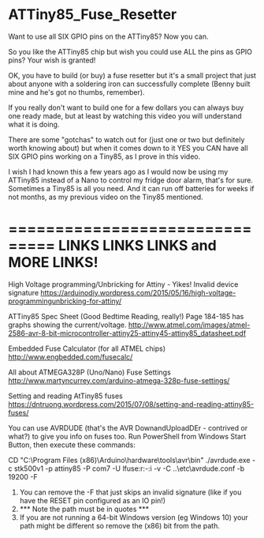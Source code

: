 # ATTiny85_Fuse_Resetter
Want to use all SIX GPIO pins on the ATTiny85? Now you can.

So you like the ATTiny85 chip but wish you could use ALL the pins as GPIO pins? Your wish is granted!

OK, you have to build (or buy) a fuse resetter but it's a small project that just about anyone with a soldering iron can successfully complete (Benny built mine and he's got no thumbs, remember).

If you really don't want to build one for a few dollars you can always buy one ready made, but at least by watching this video you will understand what it is doing.

There are some "gotchas" to watch out for (just one or two but definitely worth knowing about) but when it comes down to it YES you CAN have all SIX GPIO pins working on a Tiny85, as I prove in this video.

I wish I had known this a few years ago as I would now be using my ATTiny85 instead of a Nano to control my fridge door alarm, that's for sure. Sometimes a Tiny85 is all you need. And it can run off batteries for weeks if not months, as my previous video on the Tiny85 mentioned.

===============================
LINKS LINKS LINKS and MORE LINKS!
===============================

High Voltage programming/Unbricking for Attiny - Yikes! Invalid device signature
https://arduinodiy.wordpress.com/2015/05/16/high-voltage-programmingunbricking-for-attiny/

ATTiny85 Spec Sheet (Good Bedtime Reading, really!) Page 184-185 has graphs showing the current/voltage.
http://www.atmel.com/images/atmel-2586-avr-8-bit-microcontroller-attiny25-attiny45-attiny85_datasheet.pdf

Embedded Fuse Calculator (for all ATMEL chips)
http://www.engbedded.com/fusecalc/

All about ATMEGA328P (Uno/Nano) Fuse Settings
http://www.martyncurrey.com/arduino-atmega-328p-fuse-settings/

Setting and reading AtTiny85 fuses
https://dntruong.wordpress.com/2015/07/08/setting-and-reading-attiny85-fuses/

You can use AVRDUDE (that's the AVR DownandUploadDEr - contrived or what?) to give you info on fuses too.
Run PowerShell from Windows Start Button, then execute these commands:

CD "C:\Program Files (x86)\Arduino\hardware\tools\avr\bin"
./avrdude.exe -c stk500v1 -p attiny85 -P com7 -U lfuse:r:-:i -v -C ..\etc\avrdude.conf -b 19200 -F

1. You can remove the -F that just skips an invalid signature (like if you have the RESET pin configured as an IO pin!)
2. *** Note the path must be in quotes ***
3. If you are not running a 64-bit Windows version (eg Windows 10) your path might be different so remove the (x86) bit from the path.

